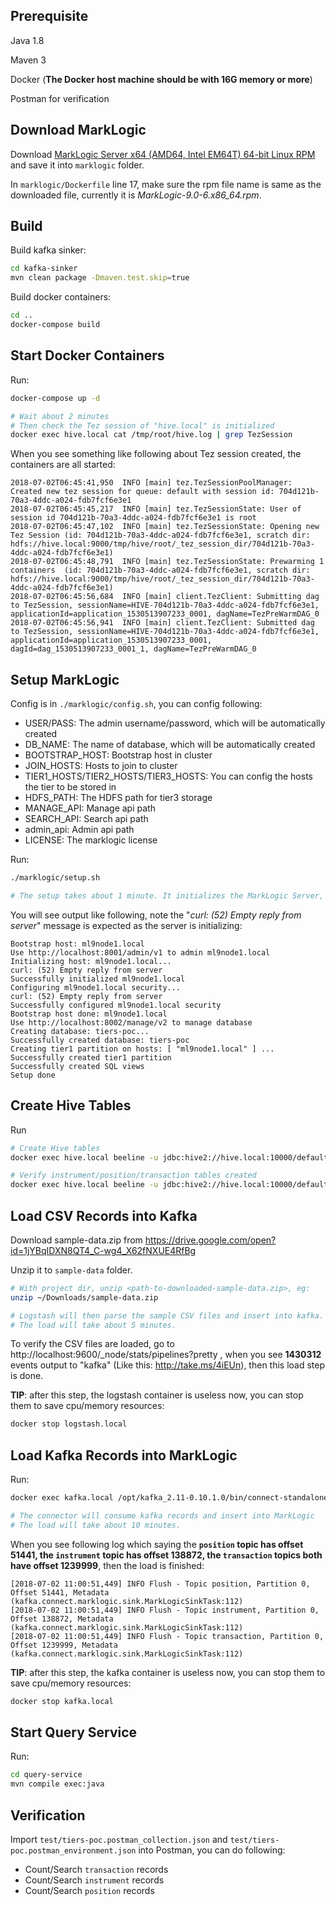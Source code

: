 ## Prerequisite

Java 1.8

Maven 3

Docker (**The Docker host machine should be with 16G memory or more**)

Postman for verification

## Download MarkLogic

Download [MarkLogic Server x64 (AMD64, Intel EM64T) 64-bit Linux RPM](https://developer.marklogic.com/products) and save it into `marklogic` folder.

In `marklogic/Dockerfile`  line 17, make sure the rpm file name is same as the downloaded file, currently it is *MarkLogic-9.0-6.x86_64.rpm*.



## Build

Build kafka sinker:

```bash
cd kafka-sinker
mvn clean package -Dmaven.test.skip=true
```

Build docker containers:

```bash
cd ..
docker-compose build
```



## Start Docker Containers

Run:

```bash
docker-compose up -d

# Wait about 2 minutes
# Then check the Tez session of "hive.local" is initialized
docker exec hive.local cat /tmp/root/hive.log | grep TezSession
```



When you see something like following about Tez session created, the containers are all started:

```properties
2018-07-02T06:45:41,950  INFO [main] tez.TezSessionPoolManager: Created new tez session for queue: default with session id: 704d121b-70a3-4ddc-a024-fdb7fcf6e3e1
2018-07-02T06:45:45,217  INFO [main] tez.TezSessionState: User of session id 704d121b-70a3-4ddc-a024-fdb7fcf6e3e1 is root
2018-07-02T06:45:47,102  INFO [main] tez.TezSessionState: Opening new Tez Session (id: 704d121b-70a3-4ddc-a024-fdb7fcf6e3e1, scratch dir: hdfs://hive.local:9000/tmp/hive/root/_tez_session_dir/704d121b-70a3-4ddc-a024-fdb7fcf6e3e1)
2018-07-02T06:45:48,791  INFO [main] tez.TezSessionState: Prewarming 1 containers  (id: 704d121b-70a3-4ddc-a024-fdb7fcf6e3e1, scratch dir: hdfs://hive.local:9000/tmp/hive/root/_tez_session_dir/704d121b-70a3-4ddc-a024-fdb7fcf6e3e1)
2018-07-02T06:45:56,684  INFO [main] client.TezClient: Submitting dag to TezSession, sessionName=HIVE-704d121b-70a3-4ddc-a024-fdb7fcf6e3e1, applicationId=application_1530513907233_0001, dagName=TezPreWarmDAG_0
2018-07-02T06:45:56,941  INFO [main] client.TezClient: Submitted dag to TezSession, sessionName=HIVE-704d121b-70a3-4ddc-a024-fdb7fcf6e3e1, applicationId=application_1530513907233_0001, dagId=dag_1530513907233_0001_1, dagName=TezPreWarmDAG_0
```



## Setup MarkLogic

Config is in `./marklogic/config.sh`, you can config following:

- USER/PASS: The admin username/password, which will be automatically created
- DB_NAME: The name of database, which will be automatically created
- BOOTSTRAP_HOST: Bootstrap host in cluster
- JOIN_HOSTS: Hosts to join to cluster
- TIER1_HOSTS/TIER2_HOSTS/TIER3_HOSTS: You can config the hosts the tier to be stored in
- HDFS_PATH: The HDFS path for tier3 storage
- MANAGE_API: Manage api path
- SEARCH_API: Search api path
- admin_api: Admin api path
- LICENSE: The marklogic license



Run:

```bash
./marklogic/setup.sh

# The setup takes about 1 minute. It initializes the MarkLogic Server, creates a new database and SQL views.
```

You will see output like following, note the "*curl: (52) Empty reply from server*" message is expected as the server is initializing:

```properties
Bootstrap host: ml9node1.local
Use http://localhost:8001/admin/v1 to admin ml9node1.local
Initializing host: ml9node1.local...
curl: (52) Empty reply from server
Successfully initialized ml9node1.local
Configuring ml9node1.local security...
curl: (52) Empty reply from server
Successfully configured ml9node1.local security
Bootstrap host done: ml9node1.local
Use http://localhost:8002/manage/v2 to manage database
Creating database: tiers-poc...
Successfully created database: tiers-poc
Creating tier1 partition on hosts: [ "ml9node1.local" ] ...
Successfully created tier1 partition
Successfully created SQL views
Setup done
```



## Create Hive Tables

Run

```bash
# Create Hive tables
docker exec hive.local beeline -u jdbc:hive2://hive.local:10000/default -f /tmp/tables.sql

# Verify instrument/position/transaction tables created
docker exec hive.local beeline -u jdbc:hive2://hive.local:10000/default -e "show tables"

```



## Load CSV Records into Kafka

Download sample-data.zip from https://drive.google.com/open?id=1jYBqIDXN8QT4_C-wg4_X62fNXUE4RfBg

Unzip it to `sample-data` folder.

```bash
# With project dir, unzip <path-to-downloaded-sample-data.zip>, eg:
unzip ~/Downloads/sample-data.zip

# Logstash will then parse the sample CSV files and insert into kafka.
# The load will take about 5 minutes.
```



To verify the CSV files are loaded, go to http://localhost:9600/_node/stats/pipelines?pretty , when you see **1430312** events output to "kafka" (Like this: http://take.ms/4iEUn), then this load step is done. 



**TIP**: after this step, the logstash container is useless now, you can stop them to save cpu/memory resources:

```bash
docker stop logstash.local
```



## Load Kafka Records into MarkLogic

Run:

```bash
docker exec kafka.local /opt/kafka_2.11-0.10.1.0/bin/connect-standalone.sh /config/kafka-connect-standalone.properties /config/kafka-sink.properties

# The connector will consume kafka records and insert into MarkLogic
# The load will take about 10 minutes.
```



When you see following log which saying the **`position` topic has offset 51441, the `instrument` topic has offset 138872, the `transaction` topics both have offset 1239999**, then the load is finished:

```properties
[2018-07-02 11:00:51,449] INFO Flush - Topic position, Partition 0, Offset 51441, Metadata  (kafka.connect.marklogic.sink.MarkLogicSinkTask:112)
[2018-07-02 11:00:51,449] INFO Flush - Topic instrument, Partition 0, Offset 138872, Metadata  (kafka.connect.marklogic.sink.MarkLogicSinkTask:112)
[2018-07-02 11:00:51,449] INFO Flush - Topic transaction, Partition 0, Offset 1239999, Metadata  (kafka.connect.marklogic.sink.MarkLogicSinkTask:112)
```



**TIP**: after this step, the kafka container is useless now, you can stop them to save cpu/memory resources:

```bash
docker stop kafka.local
```



## Start Query Service

Run:

```bash
cd query-service
mvn compile exec:java
```



## Verification



Import `test/tiers-poc.postman_collection.json` and  `test/tiers-poc.postman_environment.json` into Postman, you can do following:

- Count/Search `transaction` records
- Count/Search `instrument` records
- Count/Search `position` records

